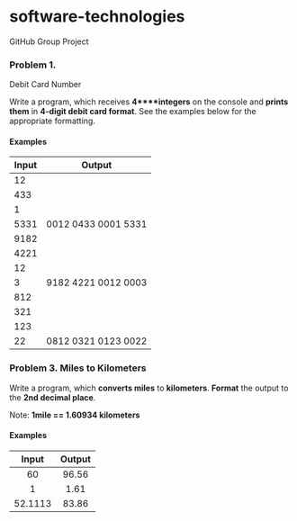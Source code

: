 ﻿# software-technologies
GitHub Group Project

### Problem 1.              
Debit Card Number

Write a program, which receives **4****integers** on the
console and **prints them** in **4-digit debit card format**. See the
examples below for the appropriate formatting.

#### Examples

| Input | Output              | 
|-------|---------------------| 
| 12    |                     | 
| 433   |                     | 
| 1     |                     | 
| 5331  | 0012 0433 0001 5331 | 
| 9182  |                     | 
| 4221  |                     | 
| 12    |                     | 
| 3     | 9182 4221 0012 0003 | 
| 812   |                     | 
| 321   |                     | 
| 123   |                     | 
| 22    | 0812 0321 0123 0022 | 



### Problem 3. Miles to Kilometers

Write a program, which **converts miles** to **kilometers**. **Format** the output to the **2nd decimal place**.

Note: **1mile == 1.60934 kilometers**

#### Examples

|  Input  | Output |
|:-------:|:------:|
| 60      | 96.56  |
| 1       | 1.61   |
| 52.1113 | 83.86  |
